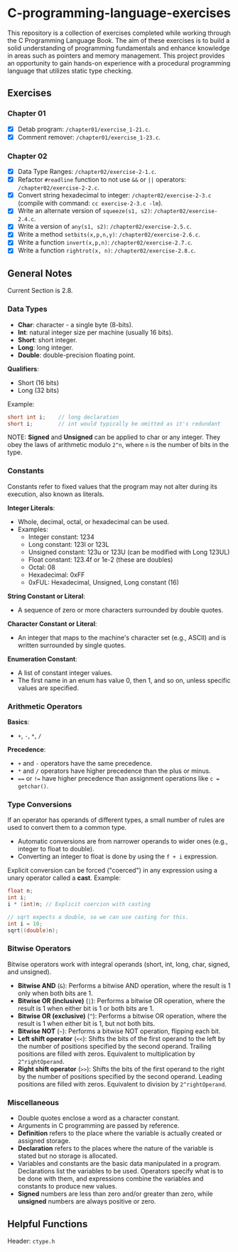 # C-programming-language-exercises

This repository is a collection of exercises completed while working through the C Programming Language Book. The aim of these exercises is to build a solid understanding of programming fundamentals and enhance knowledge in areas such as pointers and memory management. This project provides an opportunity to gain hands-on experience with a procedural programming language that utilizes static type checking.

## Exercises

### Chapter 01

- [x] Detab program: `/chapter01/exercise_1-21.c`.
- [x] Comment remover: `/chapter01/exercise_1-23.c`.

### Chapter 02

- [x] Data Type Ranges: `/chapter02/exercise-2-1.c`.
- [x] Refactor `#readline` function to not use `&&` or `||` operators: `/chapter02/exercise-2-2.c`.
- [x] Convert string hexadecimal to integer: `/chapter02/exercise-2-3.c` (compile with command: `cc exercise-2-3.c -lm`).
- [x] Write an alternate version of `squeeze(s1, s2)`: `/chapter02/exercise-2.4.c`.
- [x] Write a version of `any(s1, s2)`: `/chapter02/exercise-2.5.c`.
- [x] Write a method `setbits(x,p,n,y)`: `/chapter02/exercise-2.6.c`.
- [x] Write a function `invert(x,p,n)`: `/chapter02/exercise-2.7.c`.
- [x] Write a function `rightrot(x, n)`: `/chapter02/exercise-2.8.c`.

## General Notes

Current Section is 2.8.

### Data Types

- **Char**: character - a single byte (8-bits).
- **Int**: natural integer size per machine (usually 16 bits).
- **Short**: short integer.
- **Long**: long integer.
- **Double**: double-precision floating point.

**Qualifiers**:
- Short (16 bits)
- Long (32 bits)

Example:

```c
short int i;    // long declaration
short i;        // int would typically be omitted as it's redundant
```

NOTE: **Signed** and **Unsigned** can be applied to char or any integer. They obey the laws of arithmetic modulo `2^n`, where `n` is the number of bits in the type.

### Constants

Constants refer to fixed values that the program may not alter during its execution, also known as literals.

**Integer Literals**:
- Whole, decimal, octal, or hexadecimal can be used.
- Examples: 
  - Integer constant: 1234
  - Long constant: 123l or 123L
  - Unsigned constant: 123u or 123U (can be modified with Long 123UL)
  - Float constant: 123.4f or 1e-2 (these are doubles)
  - Octal: 08
  - Hexadecimal: 0xFF
  - 0xFUL: Hexadecimal, Unsigned, Long constant (16)

**String Constant or Literal**:
- A sequence of zero or more characters surrounded by double quotes.

**Character Constant or Literal**:
- An integer that maps to the machine's character set (e.g., ASCII) and is written surrounded by single quotes.

**Enumeration Constant**:
- A list of constant integer values.
- The first name in an enum has value 0, then 1, and so on, unless specific values are specified.

### Arithmetic Operators

**Basics**:
- `+`, `-`, `*`, `/`

**Precedence**:
- `+` and `-` operators have the same precedence.
- `*` and `/` operators have higher precedence than the plus or minus.
- `==` or `!=` have higher precedence than assignment operations like `c = getchar()`.

### Type Conversions

If an operator has operands of different types, a small number of rules are used to convert them to a common type.

- Automatic conversions are from narrower operands to wider ones (e.g., integer to float to double).
- Converting an integer to float is done by using the `f + i` expression.

Explicit conversion can be forced ("coerced") in any expression using a unary operator called a **cast**. Example:

```c
float n;
int i;
i * (int)n; // Explicit coercion with casting

// sqrt expects a double, so we can use casting for this.
int i = 10;
sqrt((double)n);
```

### Bitwise Operators

Bitwise operators work with integral operands (short, int, long, char, signed, and unsigned).

- **Bitwise AND** (`&`): Performs a bitwise AND operation, where the result is 1 only when both bits are 1.
- **Bitwise OR (inclusive)** (`|`): Performs a bitwise OR operation, where the result is 1 when either bit is 1 or both bits are 1.
- **Bitwise OR (exclusive)** (`^`): Performs a bitwise OR operation, where the result is 1 when either bit is 1, but not both bits.
- **Bitwise NOT** (`~`): Performs a bitwise NOT operation, flipping each bit.
- **Left shift operator** (`<<`): Shifts the bits of the first operand to the left by the number of positions specified by the second operand. Trailing positions are filled with zeros. Equivalent to multiplication by `2^rightOperand`.
- **Right shift operator** (`>>`): Shifts the bits of the first operand to the right by the number of positions specified by the second operand. Leading positions are filled with zeros. Equivalent to division by `2^rightOperand`.

### Miscellaneous

- Double quotes enclose a word as a character constant.
- Arguments in C programming are passed by reference.
- **Definition** refers to the place where the variable is actually created or assigned storage.
- **Declaration** refers to the places where the nature of the variable is stated but no storage is allocated.
- Variables and constants are the basic data manipulated in a program. Declarations list the variables to be used. Operators specify what is to be done with them, and expressions combine the variables and constants to produce new values.
- **Signed** numbers are less than zero and/or greater than zero, while **unsigned** numbers are always positive or zero.

## Helpful Functions

Header: `ctype.h`
